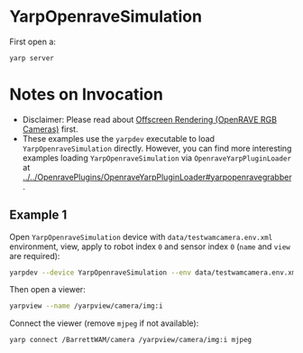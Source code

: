 # YarpOpenraveSimulation

First open a:
```bash
yarp server
```

# Notes on Invocation
- Disclaimer: Please read about [Offscreen Rendering (OpenRAVE RGB Cameras)](http://robots.uc3m.es/gitbook-installation-guides/install-openrave.html#offscreen-rendering-openrave-rgb-cameras) first.
- These examples use the `yarpdev` executable to load `YarpOpenraveSimulation` directly. However, you can find more interesting examples loading `YarpOpenraveSimulation` via `OpenraveYarpPluginLoader` at [../../OpenravePlugins/OpenraveYarpPluginLoader#yarpopenravegrabber](../../OpenravePlugins/OpenraveYarpPluginLoader#yarpopenravegrabber).

## Example 1
Open `YarpOpenraveSimulation` device with `data/testwamcamera.env.xml` environment, view, apply to robot index `0` and sensor index `0` (`name` and `view` are required):
```bash
yarpdev --device YarpOpenraveSimulation --env data/testwamcamera.env.xml --view --robotIndex 0 --sensorIndex 0 --name /BarrettWAM/camera
```

Then open a viewer:
```bash
yarpview --name /yarpview/camera/img:i
```

Connect the viewer (remove `mjpeg` if not available):
```bash
yarp connect /BarrettWAM/camera /yarpview/camera/img:i mjpeg
```
